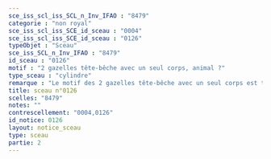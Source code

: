 ```yaml
---
sce_iss_scl_iss_SCL_n_Inv_IFAO : "8479"
categorie : "non royal"
sce_iss_scl_iss_SCE_id_sceau : "0004"
sce_iss_scl_iss_SCE_id_sceau : "0126"
typeObjet : "Sceau"
sce_iss_SCL_n_Inv_IFAO : "8479"
id_sceau : "0126"
motif : "2 gazelles tête-bêche avec un seul corps, animal ?"
type_sceau : "cylindre"
remarque : "Le motif des 2 gazelles tête-bêche avec un seul corps est très courant sur les estampilles à Balat et partout en Égypte : Wiese, Anfänge, p. 133-135 et type D6, pl. 23-24"
title: sceau n°0126
scelles: "8479"
notes: ""
contrescellement: "0004,0126"
id_notice: 0126
layout: notice_sceau
type: sceau
partie: 2
---
```

